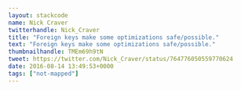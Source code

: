 ```yaml
---
layout: stackcode
name: Nick Craver
twitterhandle: Nick_Craver
title: "Foreign keys make some optimizations safe/possible."
text: "Foreign keys make some optimizations safe/possible."
thumbnailhandle: TMEm69h9tN
tweet: https://twitter.com/Nick_Craver/status/764776050559770624
date: 2016-08-14 13:49:53+0000
tags: ["not-mapped"]
---
```

